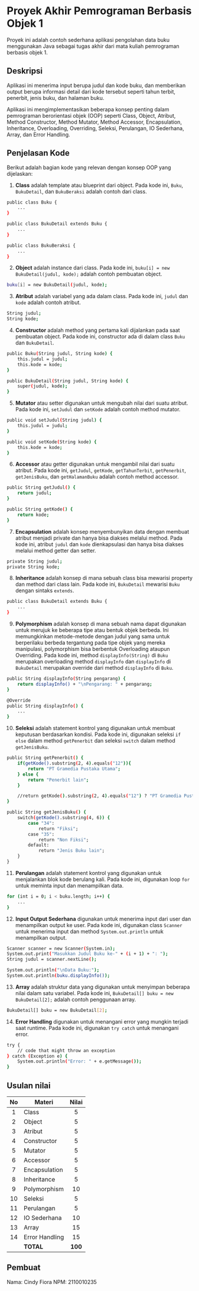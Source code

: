 # Proyek Akhir Pemrograman Berbasis Objek 1

Proyek ini adalah contoh sederhana aplikasi pengolahan data buku menggunakan Java sebagai tugas akhir dari mata kuliah pemrograman berbasis objek 1.

## Deskripsi

Aplikasi ini menerima input berupa judul dan kode buku, dan memberikan output berupa informasi detail dari kode tersebut seperti tahun terbit, penerbit, jenis buku, dan halaman buku.

Aplikasi ini mengimplementasikan beberapa konsep penting dalam pemrograman berorientasi objek (OOP) seperti Class, Object, Atribut, Method Constructor, Method Mutator, Method Accessor, Encapsulation, Inheritance, Overloading, Overriding, Seleksi, Perulangan, IO Sederhana, Array, dan Error Handling.

## Penjelasan Kode

Berikut adalah bagian kode yang relevan dengan konsep OOP yang dijelaskan:

1. **Class** adalah template atau blueprint dari object. Pada kode ini, `Buku`, `BukuDetail`, dan `BukuBeraksi` adalah contoh dari class.

```bash
public class Buku {
    ...
}

public class BukuDetail extends Buku {
    ...
}

public class BukuBeraksi {
    ...
}
```

2. **Object** adalah instance dari class. Pada kode ini, `buku[i] = new BukuDetail(judul, kode);` adalah contoh pembuatan object.

```bash
buku[i] = new BukuDetail(judul, kode);
```

3. **Atribut** adalah variabel yang ada dalam class. Pada kode ini, `judul` dan `kode` adalah contoh atribut.

```bash
String judul;
String kode;
```

4. **Constructor** adalah method yang pertama kali dijalankan pada saat pembuatan object. Pada kode ini, constructor ada di dalam class `Buku` dan `BukuDetail`.

```bash
public Buku(String judul, String kode) {
    this.judul = judul;
    this.kode = kode;
}

public BukuDetail(String judul, String kode) {
    super(judul, kode);
}
```

5. **Mutator** atau setter digunakan untuk mengubah nilai dari suatu atribut. Pada kode ini, `setJudul` dan `setKode` adalah contoh method mutator.

```bash
public void setJudul(String judul) {
    this.judul = judul;
}

public void setKode(String kode) {
    this.kode = kode;
}
```

6. **Accessor** atau getter digunakan untuk mengambil nilai dari suatu atribut. Pada kode ini, `getJudul`, `getKode`, `getTahunTerbit`, `getPenerbit`, `getJenisBuku`, dan `getHalamanBuku` adalah contoh method accessor.

```bash
public String getJudul() {
    return judul;
}

public String getKode() {
    return kode;
}
```

7. **Encapsulation** adalah konsep menyembunyikan data dengan membuat atribut menjadi private dan hanya bisa diakses melalui method. Pada kode ini, atribut `judul` dan `kode` dienkapsulasi dan hanya bisa diakses melalui method getter dan setter.

```bash
private String judul;
private String kode;
```

8. **Inheritance** adalah konsep di mana sebuah class bisa mewarisi property dan method dari class lain. Pada kode ini, `BukuDetail` mewarisi `Buku` dengan sintaks `extends`.

```bash
public class BukuDetail extends Buku {
    ...
}
```

9. **Polymorphism** adalah konsep di mana sebuah nama dapat digunakan untuk merujuk ke beberapa tipe atau bentuk objek berbeda. Ini memungkinkan metode-metode dengan judul yang sama untuk berperilaku berbeda tergantung pada tipe objek yang mereka manipulasi, polymorphism bisa berbentuk Overloading ataupun Overriding. Pada kode ini, method `displayInfo(String)` di `Buku` merupakan overloading method `displayInfo` dan `displayInfo` di `BukuDetail` merupakan override dari method `displayInfo` di `Buku`.

```bash
public String displayInfo(String pengarang) {
    return displayInfo() + "\nPengarang: " + pengarang;
}

@Override
public String displayInfo() {
    ...
}
```

10. **Seleksi** adalah statement kontrol yang digunakan untuk membuat keputusan berdasarkan kondisi. Pada kode ini, digunakan seleksi `if else` dalam method `getPenerbit` dan seleksi `switch` dalam method `getJenisBuku`.

```bash
public String getPenerbit() {
    if(getKode().substring(2, 4).equals("12")){
        return "PT Gramedia Pustaka Utama";
    } else {
        return "Penerbit lain";
    }

    //return getKode().substring(2, 4).equals("12") ? "PT Gramedia Pustaka Utama" : "Penerbit lain";
}

public String getJenisBuku() {
    switch(getKode().substring(4, 6)) {
        case "34":
            return "Fiksi";
        case "35":
            return "Non Fiksi";
        default:
            return "Jenis Buku lain";
    }
}
```

11. **Perulangan** adalah statement kontrol yang digunakan untuk menjalankan blok kode berulang kali. Pada kode ini, digunakan loop `for` untuk meminta input dan menampilkan data.

```bash
for (int i = 0; i < buku.length; i++) {
    ...
}
```

12. **Input Output Sederhana** digunakan untuk menerima input dari user dan menampilkan output ke user. Pada kode ini, digunakan class `Scanner` untuk menerima input dan method `System.out.println` untuk menampilkan output.

```bash
Scanner scanner = new Scanner(System.in);
System.out.print("Masukkan Judul Buku ke-" + (i + 1) + ": ");
String judul = scanner.nextLine();

System.out.println("\nData Buku:");
System.out.println(buku.displayInfo());
```

13. **Array** adalah struktur data yang digunakan untuk menyimpan beberapa nilai dalam satu variabel. Pada kode ini, `BukuDetail[] buku = new BukuDetail[2];` adalah contoh penggunaan array.

```bash
BukuDetail[] buku = new BukuDetail[2];
```

14. **Error Handling** digunakan untuk menangani error yang mungkin terjadi saat runtime. Pada kode ini, digunakan `try catch` untuk menangani error.

```bash
try {
    // code that might throw an exception
} catch (Exception e) {
    System.out.println("Error: " + e.getMessage());
}
```

## Usulan nilai

| No  | Materi         |  Nilai  |
| :-: | -------------- | :-----: |
|  1  | Class          |    5    |
|  2  | Object         |    5    |
|  3  | Atribut        |    5    |
|  4  | Constructor    |    5    |
|  5  | Mutator        |    5    |
|  6  | Accessor       |    5    |
|  7  | Encapsulation  |    5    |
|  8  | Inheritance    |    5    |
|  9  | Polymorphism   |   10    |
| 10  | Seleksi        |    5    |
| 11  | Perulangan     |    5    |
| 12  | IO Sederhana   |   10    |
| 13  | Array          |   15    |
| 14  | Error Handling |   15    |
|     | **TOTAL**      | **100** |

## Pembuat

Nama: Cindy Fiora
NPM: 2110010235
